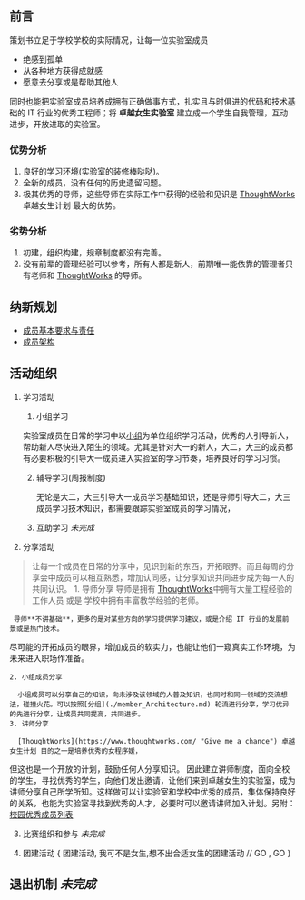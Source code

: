 ## 前言
   策划书立足于学校学校的实际情况，让每一位实验室成员
   - 绝感到孤单
   - 从各种地方获得成就感
   - 愿意去分享或是帮助其他人
    
同时也能把实验室成员培养成拥有正确做事方式，扎实且与时俱进的代码和技术基础的 
IT 行业的优秀工程师；将 **卓越女生实验室** 建立成一个学生自我管理，互动进步，开放进取的实验室。

### 优势分析
 1. 良好的学习环境(实验室的装修棒哒哒)。
 2. 全新的成员，没有任何的历史遗留问题。
 3. 极其优秀的导师，这些导师在实际工作中获得的经验和见识是 [ThoughtWorks](https://www.thoughtworks.com/ "The Best")     卓越女生计划  最大的优势。
 
### 劣势分析
 1. 初建，组织构建，规章制度都没有完善。
 2. 没有前辈的管理经验可以参考，所有人都是新人，前期唯一能依靠的管理者只有老师和
[ThoughtWorks](https://www.thoughtworks.com/ "Give me a chance") 的导师。

## 纳新规划

- [成员基本要求与责任](./member_request.md)
- [成员架构](./member_Architecture.md)

## 活动组织
 1. 学习活动
    1. 小组学习
       
      实验室成员在日常的学习中以[小组](./member_Architecture.md)为单位组织学习活动，优秀的人引导新人，帮助新人尽快进入陌生的领域。尤其是针对大一的新人，大二，大三的成员都有必要积极的引导大一成员进入实验室的学习节奏，培养良好的学习习惯。

    2. 辅导学习(周报制度)
    
         无论是大二，大三引导大一成员学习基础知识，还是导师引导大二，大三成员学习技术知识，都需要跟踪实验室成员的学习情况，
         
    3. 互助学习            *未完成*
 
 2. 分享活动
 > 让每一个成员在日常的分享中，见识到新的东西，开拓眼界。而且每周的分享会中成员可以相互熟悉，增加认同感，让分享知识共同进步成为每一人的共同认识。
    1. 导师分享
     导师是拥有 [ThoughtWorks](https://www.thoughtworks.com/ "Give me a chance")中拥有大量工程经验的工作人员 或是
学校中拥有丰富教学经验的老师。

     导师**不讲基础**，更多的是对某些方向的学习提供学习建议，或是介绍 IT 行业的发展前景或是热门技术。
尽可能的开拓成员的眼界，增加成员的软实力，也能让他们一窥真实工作环境，为未来进入职场作准备。

    2. 小组成员分享
    
      小组成员可以分享自己的知识，向未涉及该领域的人普及知识，也同时和同一领域的交流想法，碰撞火花。可以按照[分组](./member_Architecture.md) 轮流进行分享，学习优异的先进行分享，让成员共同提高，共同进步。
    3. 讲师分享
    
      [ThoughtWorks](https://www.thoughtworks.com/ "Give me a chance") 卓越女生计划 目的之一是培养优秀的女程序媛，
但这也是一个开放的计划，鼓励任何人分享知识。
       因此建立讲师制度，面向全校的学生，寻找优秀的学生，向他们发出邀请，让他们来到卓越女生的实验室，成为讲师分享自己所学所知。这样做可以让实验室和学校中优秀的成员，集体保持良好的关系，也能为实验室寻找到优秀的人才，必要时可以邀请讲师加入计划。另附：[校园优秀成员列表](./the_best.md)
       
      

 3. 比赛组织和参与 *未完成*

 4. 团建活动
 {
   团建活动, 我可不是女生,想不出合适女生的团建活动 // GO , GO 
 }
 

## 退出机制 *未完成*


 


 

